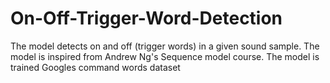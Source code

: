 # On-Off-Trigger-Word-Detection
The model detects on and off (trigger words) in a given sound sample. The model is inspired from Andrew Ng's  Sequence model course. The model is trained Googles command words dataset
